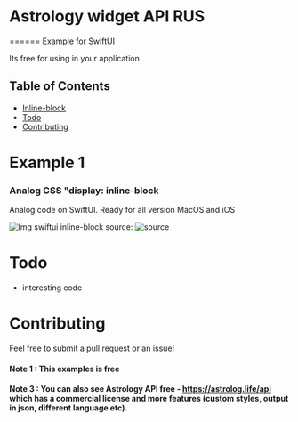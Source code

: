 # Astrology widget API RUS
======
Example for SwiftUI

Its free for using in your application

## Table of Contents

* [Inline-block](#Example-1)
* [Todo](#todo)
* [Contributing](#contributing)

# Example 1
### Analog CSS "display: inline-block
Analog code on SwiftUI.
Ready for all version MacOS and iOS

![Img swiftui inline-block](https://info-alanya.ru/astrolog.life/api/git_review/img/swiftui_other/0.png)
source:
![source](https://stackoverflow.com/questions/62102647/swiftui-hstack-with-wrap-and-dynamic-height/62103264#62103264)

# Todo
* interesting code

# Contributing
Feel free to submit a pull request or an issue!



#### Note 1 : This examples is free  

#### Note 3 : You can also see Astrology API free - https://astrolog.life/api which has a commercial license and more features (custom styles, output in json, different language etc).  
